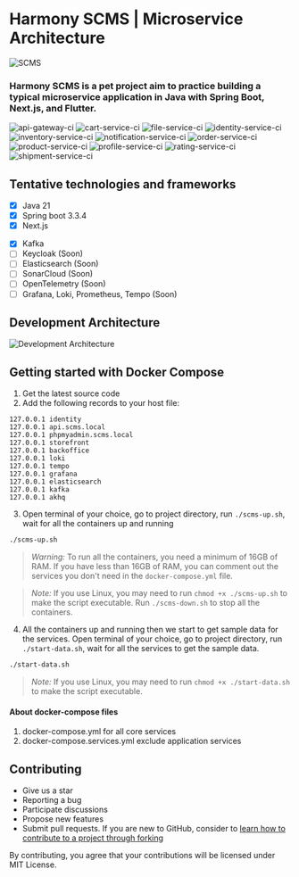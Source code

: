 # Harmony SCMS | Microservice Architecture

![SCMS](https://raw.githubusercontent.com/hiepthanhtran/microservices-scms/main/images/scms.png)

### Harmony SCMS is a pet project aim to practice building a typical microservice application in Java with Spring Boot, Next.js, and Flutter.

![api-gateway-ci](https://github.com/hiepthanhtran/microservices-scms/actions/workflows/gateway-ci.yaml/badge.svg)
![cart-service-ci](https://github.com/hiepthanhtran/microservices-scms/actions/workflows/cart-ci.yaml/badge.svg)
![file-service-ci](https://github.com/hiepthanhtran/microservices-scms/actions/workflows/file-ci.yaml/badge.svg)
![identity-service-ci](https://github.com/hiepthanhtran/microservices-scms/actions/workflows/identity-ci.yaml/badge.svg)
![inventory-service-ci](https://github.com/hiepthanhtran/microservices-scms/actions/workflows/inventory-ci.yaml/badge.svg)
![notification-service-ci](https://github.com/hiepthanhtran/microservices-scms/actions/workflows/notification-ci.yaml/badge.svg)
![order-service-ci](https://github.com/hiepthanhtran/microservices-scms/actions/workflows/order-ci.yaml/badge.svg)
![product-service-ci](https://github.com/hiepthanhtran/microservices-scms/actions/workflows/product-ci.yaml/badge.svg)
![profile-service-ci](https://github.com/hiepthanhtran/microservices-scms/actions/workflows/profile-ci.yaml/badge.svg)
![rating-service-ci](https://github.com/hiepthanhtran/microservices-scms/actions/workflows/rating-ci.yaml/badge.svg)
![shipment-service-ci](https://github.com/hiepthanhtran/microservices-scms/actions/workflows/shipment-ci.yaml/badge.svg)

## Tentative technologies and frameworks

- [x] Java 21
- [x] Spring boot 3.3.4
- [x] Next.js
<!-- - [ ] Flutter (Soon) -->
- [x] Kafka
- [ ] Keycloak (Soon)
- [ ] Elasticsearch (Soon)
- [ ] SonarCloud (Soon)
- [ ] OpenTelemetry (Soon)
- [ ] Grafana, Loki, Prometheus, Tempo (Soon)

## Development Architecture

![Development Architecture](https://raw.githubusercontent.com/hiepthanhtran/microservices-scms/main/images/architecture.png)

## Getting started with Docker Compose

1. Get the latest source code
2. Add the following records to your host file:

```
127.0.0.1 identity
127.0.0.1 api.scms.local
127.0.0.1 phpmyadmin.scms.local
127.0.0.1 storefront
127.0.0.1 backoffice
127.0.0.1 loki
127.0.0.1 tempo
127.0.0.1 grafana
127.0.0.1 elasticsearch
127.0.0.1 kafka
127.0.0.1 akhq
```

3. Open terminal of your choice, go to project directory, run `./scms-up.sh`, wait for all the containers up and running

```bash
./scms-up.sh
```

> *_Warning:_* To run all the containers, you need a minimum of 16GB of RAM. If you have less than 16GB of RAM, you can comment out the services you don't need
> in the `docker-compose.yml` file.

> *_Note:_* If you use Linux, you may need to run `chmod +x ./scms-up.sh` to make the script executable. Run `./scms-down.sh` to stop all the containers.

4. All the containers up and running then we start to get sample data for the services. Open terminal of your choice, go to project directory,
   run `./start-data.sh`, wait for all the services to get the sample data.

```bash
./start-data.sh
```

> *_Note:_* If you use Linux, you may need to run `chmod +x ./start-data.sh` to make the script executable.

#### About docker-compose files

1. docker-compose.yml for all core services
2. docker-compose.services.yml exclude application services

[//]: # (2. docker-compose.services.yml for search service)

[//]: # (3. docker-compose.o11y.yml for observability services)

## Contributing

- Give us a star
- Reporting a bug
- Participate discussions
- Propose new features
- Submit pull requests. If you are new to GitHub, consider
  to [learn how to contribute to a project through forking](https://docs.github.com/en/get-started/quickstart/contributing-to-projects)

By contributing, you agree that your contributions will be licensed under MIT License.
